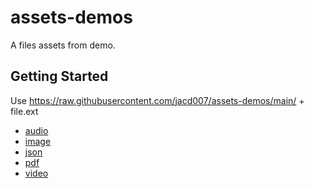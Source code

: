 # assets-demos

A files assets from demo.

## Getting Started

 Use https://raw.githubusercontent.com/jacd007/assets-demos/main/ + file.ext

- [audio](https://raw.githubusercontent.com/jacd007/assets-demos/main/audio.mp3)
- [image](https://raw.githubusercontent.com/jacd007/assets-demos/main/image.jpg)
- [json](https://raw.githubusercontent.com/jacd007/assets-demos/main/json.json)
- [pdf](https://raw.githubusercontent.com/jacd007/assets-demos/main/pdf.pdf)
- [video](https://raw.githubusercontent.com/jacd007/assets-demos/main/video.mp4)